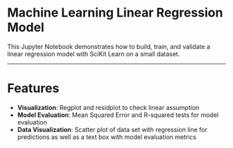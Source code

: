 # Machine Learning Linear Regression Model

This Jupyter Notebook demonstrates how to build, train, and validate a linear regression model with SciKit Learn on a small dataset.
***

# Features

* **Visualization**: Regplot and residplot to check linear assumption
* **Model Evaluation**: Mean Squared Error and R-squared tests for model evaluation
* **Data Visualization**: Scatter plot of data set with regression line for predictions as well as a text box with model evaluation metrics
